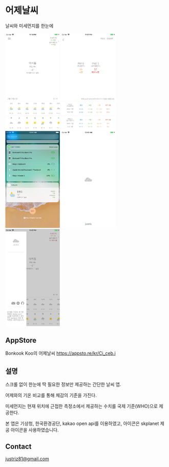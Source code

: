 # 어제날씨
날씨와 미세먼지를 한눈에

<p align="left">
<kbd><img src="https://github.com/justinaus/Twy222/blob/master/screenshots/Simulator Screen Shot - iPhone 6s Plus - 2019-02-13 at 23.13.14.png"  width="170" /></kbd>
<kbd><img src="https://github.com/justinaus/Twy222/blob/master/screenshots/Simulator Screen Shot - iPhone 6s Plus - 2019-02-14 at 23.07.43.png"  width="170" /></kbd>
<kbd><img src="https://github.com/justinaus/Twy222/blob/master/screenshots/Simulator Screen Shot - iPhone 8 Plus - 2017-11-28 at 00.04.58.png"  width="170" /></kbd>
 <kbd><img src="https://github.com/justinaus/Twy222/blob/master/screenshots/Simulator Screen Shot - iPhone 6s Plus - 2019-02-12 at 00.43.33.png"  width="170" /></kbd>
<kbd><img src="https://github.com/justinaus/Twy222/blob/master/screenshots/Simulator Screen Shot - iPhone 6s Plus - 2019-02-14 at 23.07.48.png"  width="170" /></kbd>
</p>

## AppStore
Bonkook Koo의 어제날씨
https://appsto.re/kr/Ci_ceb.i


## 설명
스크롤 없이 한눈에 딱 필요한 정보만 제공하는 간단한 날씨 앱.

어제와의 기온 비교를 통해 체감의 기준을 가진다. 

미세먼지는 현재 위치에 근접한 측정소에서 제공하는 수치를 국제 기준(WHO)으로 제공한다.


본 앱은 기상청, 한국환경공단, kakao open api를 이용하였고, 아이콘은 skplanet 제공 아이콘을 사용하였습니다.


## Contact
<justriz81@gmail.com>

